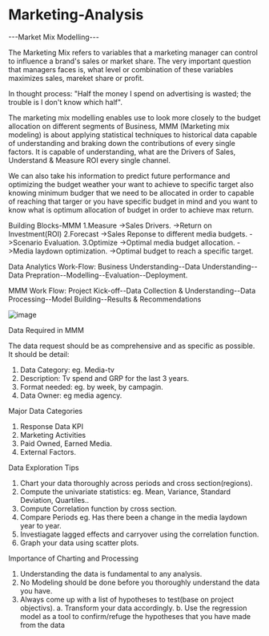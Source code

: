 # Marketing-Analysis
---Market Mix Modelling---

The Marketing Mix refers to variables that a marketing manager can control to influence a brand's sales or market share. The very important question that managers faces is, what level or combination of these variables maximizes sales, mareket share or profit. 

In thought process: "Half the money I spend on advertising is wasted; the trouble is I don't know which half".

The marketing mix modelling enables use to look more closely to the budget allocation on different segments of Business, MMM (Marketing mix modeling) is about applying statistical techniques to historical data capable of understanding and braking down the contributions of every single factors. It is capable of understanding, what are the Drivers of Sales, Understand & Measure ROI every single channel.

We can also take his information to predict future performance and optimizing the budget weather your want to achieve to specific target also knowing minimum budger that we need to be allocated in order to capable of reaching that targer or you have specific budget in mind and you want to know what is optimum allocation of budget in order to achieve max return. 

Building Blocks-MMM
 1.Measure
          ->Sales Drivers.
          ->Return on Investment(ROI)
2.Forecast
          ->Sales Reponse to different media budgets.
          ->Scenario Evaluation.
3.Optimize
          ->Optimal media budget allocation.
          ->Media laydown optimization.
          ->Optimal budget to reach a specific target.


Data Analytics Work-Flow:
Business Understanding--Data Understanding--Data Prepration--Modelling--Evaluation--Deployment.

MMM Work Flow:
Project Kick-off--Data Collection & Understanding--Data Processing--Model Building--Results & Recommendations

![image](https://user-images.githubusercontent.com/102865697/162008481-9d4a5e10-f46b-4405-88a4-aecbdb92da50.png)

Data Required in MMM

The data request should be as comprehensive and as specific as possible. It should be detail:
1. Data Category: eg. Media-tv
2. Description: Tv spend and GRP for the last 3 years.
3. Format needed: eg. by week, by campagin.
4. Data Owner: eg media agency.

Major Data Categories
1. Response Data KPI
2. Marketing Activities
3. Paid Owned, Earned Media.
4. External Factors.

Data Exploration Tips
1. Chart your data thoroughly across periods and cross section(regions).
2. Compute the univariate statistics:
eg. Mean, Variance, Standard Deviation, Quartiles..
3. Compute Correlation function by cross section.
4. Compare Periods
eg. Has there been a change in the media laydown year to year.
5. Investiagate lagged effects and carryover using the correlation function.
6. Graph your data using scatter plots.

Importance of Charting and Processing
1. Understanding the data is fundamental to any analysis.
2. No Modeling should be done before you thoroughly understand the data you have.
3. Always come up with a list of hypotheses to test(base on project objectivs).
a. Transform your data accordingly.
b. Use the regression model as a tool to confirm/refuge the hypotheses that you have made from the data 





